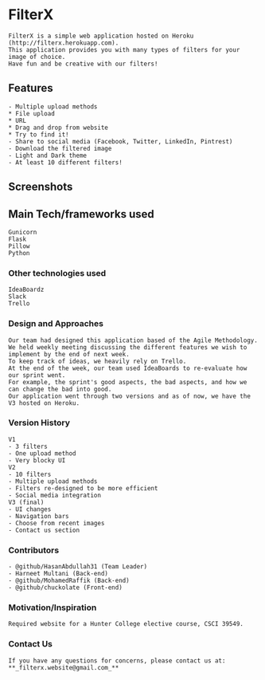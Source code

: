 # FilterX
	FilterX is a simple web application hosted on Heroku (http://filterx.herokuapp.com).
	This application provides you with many types of filters for your image of choice.
	Have fun and be creative with our filters!

## Features
	- Multiple upload methods
	* File upload
	* URL
	* Drag and drop from website
	* Try to find it!
	- Share to social media (Facebook, Twitter, LinkedIn, Pintrest)
	- Download the filtered image
	- Light and Dark theme
	- At least 10 different filters!

## Screenshots

## Main Tech/frameworks used
	Gunicorn
	Flask
	Pillow
	Python

### Other technologies used
	IdeaBoardz
	Slack
	Trello

### Design and Approaches
	Our team had designed this application based of the Agile Methodology.
	We held weekly meeting discussing the different features we wish to implement by the end of next week.
	To keep track of ideas, we heavily rely on Trello.
	At the end of the week, our team used IdeaBoards to re-evaluate how our sprint went.
	For example, the sprint's good aspects, the bad aspects, and how we can change the bad into good.
	Our application went through two versions and as of now, we have the V3 hosted on Heroku.

### Version History
	V1 
	- 3 filters
	- One upload method
	- Very blocky UI
	V2 
	- 10 filters
	- Multiple upload methods
	- Filters re-designed to be more efficient
	- Social media integration
	V3 (final)
	- UI changes
	- Navigation bars
	- Choose from recent images
	- Contact us section

### Contributors
	- @github/HasanAbdullah31 (Team Leader)
	- Harneet Multani (Back-end)
	- @github/MohamedRaffik (Back-end)
	- @github/chuckolate (Front-end)

### Motivation/Inspiration
	Required website for a Hunter College elective course, CSCI 39549.

### Contact Us
	If you have any questions for concerns, please contact us at: **_filterx.website@gmail.com_**